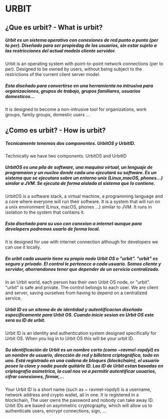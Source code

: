 # URBIT

## ¿Que es urbit? - What is urbit?

##### Urbit es un sistema operativo con conexiones de red punto a punto (per to per). Diseñado para ser propiedag de los usuarios, sin estar sujeto a las restricciones del actual modelo cliente servidor.

Urbit is an operating system with point-to-point network connections (per to per). Designed to be owned by users, without being subject to the restrictions of the current client server model.

##### Esta diseñado para convertirse en una herramienta no intrusiva para organizaciones, grupos de trabajo, grupos familiares, usuarios domesticos...

It is designed to become a non-intrusive tool for organizations, work groups, family groups, domestic users ...

## ¿Como es urbit? - How is urbit?

##### Tecnicamente tenemos dos componentes. UrbitOS y UrbitID.

 Technically we have two components. UrbitOS and UrbitID 


##### UrbitOS es una pila de software, una maquina virtual, un lenguaje de programaion y un nucleo donde cada uno ejecutará su software. Es un sistema que se ejecutara sobre un entorno unix (Linux,macOS, phones...) similar a JVM. Se ejecuta de forma aislada al sistema que lo contiene.

UrbitOS is a software stack, a virtual machine, a programming language and a core where everyone will run their software. It is a system that will run on a unix environment (Linux, macOS, phones ...) similar to JVM. It runs in isolation to the system that contains it.


##### Esta diseñado para su uso con conexion a internet aunque para developers podremos usarlo de forma local. 

It is designed for use with internet connection although for developers we can use it locally.


##### En urbit cada usuario tiene su propio nodo Urbit OS o "urbit". "urbit" es seguro y privado. El control le pertenece a cada usuarío. Somos cliente y servidor, ahorrandonos tener que depender de un servicio centralizado.

In an Urbit world, each person has their own Urbit OS node, or "urbit". "urbit" is safe and private. The control belongs to each user. We are client and server, saving ourselves from having to depend on a centralized service.

##### Urbit ID es un sitema de de identidad y autentificacion diseñado especificamente para Urbit OS. Cuando inicie sesion en Urbit OS este sera su ID de urbit.

Urbit ID is an identity and authentication system designed specifically for Urbit OS. When you log in to Urbit OS this will be your urbit ID.

##### Su identificación de Urbit es un nombre corto (como ~ravmel-ropdyl) es un nombre de usuario, dirección de red y billetera criptográfica, todo en uno. Está registrado en una cadena de bloques (blockchaim), el usuario posee la clave y nadie puede quitárle ID. Las ID de Urbit estan basadas en criptografia asimetrica, la cual nos va a permitir autentificar usuarios, cifrar conexiones, firmar,...

Your Urbit ID is a short name (such as ~ ravmel-ropdyl) is a username, network address and crypto wallet, all in one. It is registered in a blockchain, The user owns the password and nobody can take away ID. Urbit IDs are based on asymmetric cryptography, which will allow us to authenticate users, encrypt connections, sign, ...


